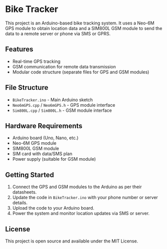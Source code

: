 # Bike Tracker

This project is an Arduino-based bike tracking system. It uses a Neo-6M GPS module to obtain location data and a SIM800L GSM module to send the data to a remote server or phone via SMS or GPRS.

## Features
- Real-time GPS tracking
- GSM communication for remote data transmission
- Modular code structure (separate files for GPS and GSM modules)

## File Structure
- `BikeTracker.ino` - Main Arduino sketch
- `Neo6mGPS.cpp` / `Neo6mGPS.h` - GPS module interface
- `Sim800L.cpp` / `Sim800L.h` - GSM module interface

## Hardware Requirements
- Arduino board (Uno, Nano, etc.)
- Neo-6M GPS module
- SIM800L GSM module
- SIM card with data/SMS plan
- Power supply (suitable for GSM module)

## Getting Started
1. Connect the GPS and GSM modules to the Arduino as per their datasheets.
2. Update the code in `BikeTracker.ino` with your phone number or server details.
3. Upload the code to your Arduino board.
4. Power the system and monitor location updates via SMS or server.

## License
This project is open source and available under the MIT License.
